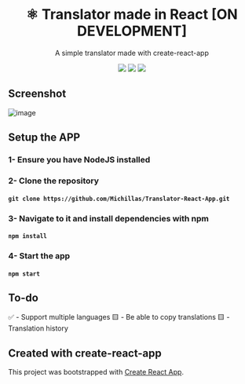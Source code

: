 <h1 align="center">⚛️ Translator made in React [ON DEVELOPMENT]</h1>
<p align="center">A simple translator made with create-react-app</p>

<p align="center"><img src="https://img.shields.io/badge/javascript-%23323330.svg?style=for-the-badge&logo=javascript&logoColor=%23F7DF1E"> <img src="https://img.shields.io/badge/react-%2320232a.svg?style=for-the-badge&logo=react&logoColor=%2361DAFB"> <img src="https://img.shields.io/badge/tailwindcss-%2338B2AC.svg?style=for-the-badge&logo=tailwind-css&logoColor=white"></p>

## Screenshot
![image](https://github.com/Michillas/Translator-React-App/assets/140931203/61f8e5bd-9ed0-4a71-a25b-8c63f7b62d9f)

## Setup the APP
### 1- Ensure you have NodeJS installed
### 2- Clone the repository
#### `git clone https://github.com/Michillas/Translator-React-App.git`
### 3- Navigate to it and install dependencies with npm
#### `npm install`
### 4- Start the app
#### `npm start`

## To-do
✅ - Support multiple languages
🟨 - Be able to copy translations
🟨 - Translation history

## Created with create-react-app
This project was bootstrapped with [Create React App](https://github.com/facebook/create-react-app).
